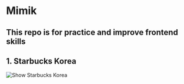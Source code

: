 # Mimik
## This repo is for practice and improve frontend skills 

## 1. Starbucks Korea
![Show Starbucks Korea](_docs/starbucks.gif)